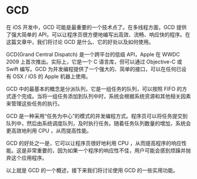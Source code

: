 # GCD
在 iOS 开发中，GCD 可能是最重要的一个技术点了。在多线程方面，GCD 提供了强大简单的 API，可以让程序员很方便地编写出高效、流畅、响应快的程序。在这篇文章中，我们将讨论 GCD 是什么、它的好处以及如何使用。

GCD(Grand Central Dispatch) 是一个跨平台的低级 API，Apple 在 WWDC 2009 上首次推出。实际上，它是一个 C 语言库，但可以通过 Objective-C 或 Swift 编写。GCD 为并发编程提供了一个强大的、简单的接口，可以在任何已设有 OSX / iOS 的 Apple 机器上使用。

GCD 中的最基本的概念是分派队列，它是一组任务的队列，可以按照 FIFO 的方式逐个完成。当将一组任务添加到队列中时，系统会根据系统资源和其他相关因素来管理这些任务的执行。

GCD 是一种采用“任务为中心”的模式的并发编程方式。程序员可以将任务提交到队列中，然后由系统调度队列，及时执行任务。随着任务队列数量的增加，系统会更高效地利用 CPU ，从而提高性能。

GCD 的好处之一是，它可以让程序员很好地利用 CPU ，从而提高程序的响应性能。这是非常重要的，因为如果一个程序的响应性不佳，用户可能会感到烦躁并抛弃这个应用程序。

以上就是 GCD 的一个概述，接下来我们将讨论使用 GCD 的一些实用功能。